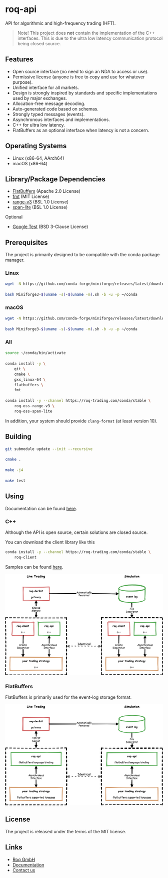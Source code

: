 # roq-api

API for algorithmic and high-frequency trading (HFT).

> Note!
> This project does **not** contain the implementation of the C++ interfaces.
> This is due to the ultra low latency communication protocol being closed
> source.


## Features

* Open source interface (no need to sign an NDA to access or use).
* Permissive license (anyone is free to copy and use for whatever purpose).
* Unified interface for all markets.
* Design is strongly inspired by standards and specific implementations used
  by major exchanges.
* Allocation-free message decoding.
* Auto-generated code based on schemas.
* Strongly typed messages (events).
* Asynchronous interfaces and implementations.
* C++ for ultra low latency.
* FlatBuffers as an optional interface when latency is not a concern.


## Operating Systems

* Linux (x86-64, AArch64)
* macOS (x86-64)


## Library/Package Dependencies

* [FlatBuffers](https://github.com/google/flatbuffers) (Apache 2.0 License)
* [fmt](https://github.com/fmtlib/fmt) (MIT License)
* [range-v3](https://github.com/ericniebler/range-v3) (BSL 1.0 License)
* [span-lite](https://github.com/martinmoene/span-lite) (BSL 1.0 License)

Optional

* [Google Test](https://github.com/google/googletest) (BSD 3-Clause License)


## Prerequisites

The project is primarily designed to be compatible with the conda package manager.

### Linux

```bash
wget -N https://github.com/conda-forge/miniforge/releases/latest/download/Miniforge3-$(uname -s)-$(uname -m).sh

bash Miniforge3-$(uname -s)-$(uname -m).sh -b -u -p ~/conda
```

### macOS

```bash
wget -N https://github.com/conda-forge/miniforge/releases/latest/download/Miniforge3-$(uname -s)-$(uname -m).sh

bash Miniforge3-$(uname -s)-$(uname -m).sh -b -u -p ~/conda
```

### All

```bash
source ~/conda/bin/activate

conda install -y \
    git \
    cmake \
    gxx_linux-64 \
    flatbuffers \
    fmt

conda install -y --channel https://roq-trading.com/conda/stable \
    roq-oss-range-v3 \
    roq-oss-span-lite
```

In addition, your system should provide `clang-format` (at least version 10).


## Building

```bash
git submodule update --init --recursive

cmake .

make -j4

make test
```


## Using

Documentation can be found [here](https://roq-trading.com/docs).

### C++

Although the API is open source, certain solutions are closed source.

You can download the client library like this

```bash
conda install -y --channel https://roq-trading.com/conda/stable \
    roq-client
```

Samples can be found [here](https://github.com/roq-trading/roq-samples).

![C++ design](/doc/images/roq-api-cpp-design.png)

### FlatBuffers

FlatBuffers is primarily used for the event-log storage format.

![FlatBuffers design](/doc/images/roq-api-flatbuffers-design.png)


## License

The project is released under the terms of the MIT license.


## Links

* [Roq GmbH](https://roq-trading.com/)
* [Documentation](https://roq-trading.com/docs/)
* [Contact us](mailto:info@roq-trading.com)
